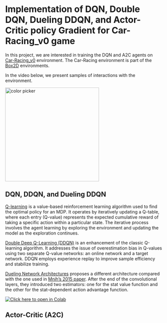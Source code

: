 # Implementation of DQN, Double DQN, Dueling DDQN, and Actor-Critic policy Gradient for Car-Racing_v0 game

In this project, we are interested in training the DQN and A2C agents on [Car-Racing_v0](https://gymnasium.farama.org/environments/box2d/car_racing/) environment.  The Car-Racing environment is part of the [Box2D](https://gymnasium.farama.org/environments/box2d/) environments. 

In the video below, we present samples of interactions with the environment.

<img width="300" height="300" alt="color picker" src="https://github.com/omerahmed12345elhussien/RL_Project_Car_Racing/blob/omer/added-files/GIFs/DQN/animation_interaction.gif" />

## DQN, DDQN, and Dueling DDQN

[Q-learning](https://www.nature.com/articles/nature14236) is a value-based reinforcement learning algorithm used to find the optimal policy for an MDP. It operates by iteratively updating a Q-table, where each entry (Q-value) represents the expected cumulative reward of taking a specific action within a particular state. The iterative process involves the agent learning by exploring the environment and updating the model as the exploration continues.

[Double Deep Q-Learning (DDQN)](https://arxiv.org/abs/1509.06461) is an enhancement of the classic Q-learning algorithm. It addresses the issue of overestimation bias in Q-values using two separate Q-value networks: an online network and a target network. DDQN employs experience replay to improve sample efficiency and stabilize training.

[Dueling Network Architectures](https://arxiv.org/abs/1511.06581) proposes a different architecture compared with the one used in  [Mnih’s 2015 paper](https://www.nature.com/articles/nature14236). After the end of the convolutional layers, they introduced two estimators: one for the stat value function and the other for the stat-dependent action advantage function. 

[![Click here to open in Colab](https://colab.research.google.com/assets/colab-badge.svg)](https://colab.research.google.com/github/omerahmed12345elhussien/RL_Project_Car_Racing/blob/omer%2Fadded-files/Project_notebook.ipynb)

## Actor-Critic (A2C)
